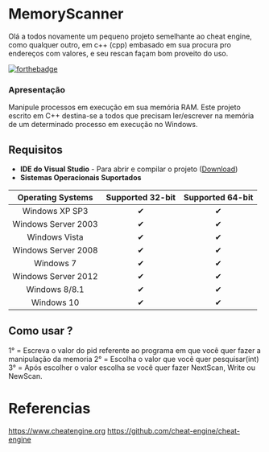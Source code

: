 # MemoryScanner


Olá a todos novamente um pequeno projeto semelhante ao cheat engine, como qualquer outro, em c++ (cpp) embasado em sua procura pro endereços com valores, e seu rescan façam bom proveito do uso.

[![forthebadge](https://forthebadge.com/images/badges/made-with-c-plus-plus.svg)](https://forthebadge.com)

### Apresentação
Manipule processos em execução em sua memória RAM. Este projeto escrito em C++ destina-se a todos que precisam ler/escrever na memória de um determinado processo em execução no Windows.

## Requisitos
- __IDE do Visual Studio__ - Para abrir e compilar o projeto ([Download](https://visualstudio.microsoft.com/pt-br/))
- __Sistemas Operacionais Suportados__

|  Operating Systems  | Supported 32-bit | Supported 64-bit |
|:-------------------:|:----------------:|:----------------:|
| Windows XP SP3      |         ✔        |         ✔        |
| Windows Server 2003 |         ✔        |         ✔        |
| Windows Vista       |         ✔        |         ✔        |
| Windows Server 2008 |         ✔        |         ✔        |
| Windows 7           |         ✔        |         ✔        |
| Windows Server 2012 |         ✔        |         ✔        |
| Windows 8/8.1       |         ✔        |         ✔        |
| Windows 10          |         ✔        |         ✔        |

## Como usar ?
1° = Escreva o valor do pid referente ao programa em que você quer fazer a manipulação da memoria
2° = Escolha o valor que você quer pesquisar(int)
3° = Após escolher o valor escolha se você quer fazer NextScan, Write ou NewScan. 


# Referencias
https://www.cheatengine.org https://github.com/cheat-engine/cheat-engine
